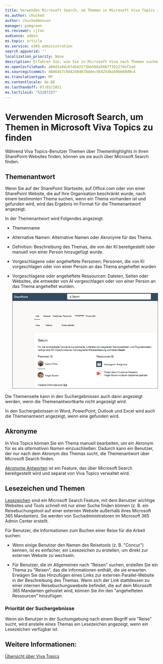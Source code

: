 ```yaml
---
title: Verwenden Microsoft Search, um Themen in Microsoft Viva Topics zu finden
ms.author: chucked
author: chuckedmonson
manager: pamgreen
ms.reviewer: cjtan
audience: admin
ms.topic: article
ms.service: o365-administration
search.appverid: ''
localization_priority: None
description: Erfahren Sie, wie Sie in Microsoft Viva nach Themen suchen können.
ms.openlocfilehash: a60d1e04c67eb42573bb566a5667f35227def2ad
ms.sourcegitcommit: 4886457c0d4248407bddec56425dba50bb60d9c4
ms.translationtype: MT
ms.contentlocale: de-DE
ms.lasthandoff: 07/03/2021
ms.locfileid: "53287257"
---
```

# <a name="use-microsoft-search-to-find-topics-in-microsoft-viva-topics"></a>Verwenden Microsoft Search, um Themen in Microsoft Viva Topics zu finden

Während Viva Topics-Benutzer Themen über Themenhighlights in ihren SharePoint-Websites finden, können sie sie auch über Microsoft Search finden. 

## <a name="topic-answer"></a>Themenantwort

Wenn Sie auf der SharePoint Startseite, auf Office.com oder von einer SharePoint Website, die auf Ihre Organisation beschränkt wurde, nach einem bestimmten Thema suchen, wenn ein Thema vorhanden ist und gefunden wird, wird das Ergebnis im Format für die Themenantwort angezeigt.

In der Themenantwort wird Folgendes angezeigt:

- Themenname
- Alternative Namen: Alternative Namen oder Akronyme für das Thema.
- Definition: Beschreibung des Themas, die von der KI bereitgestellt oder manuell von einer Person hinzugefügt wurde.
- Vorgeschlagene oder angeheftete Personen: Personen, die von KI vorgeschlagen oder von einer Person an das Thema angeheftet wurden
- Vorgeschlagene oder angeheftete Ressourcen: Dateien, Seiten oder Websites, die entweder von AI vorgeschlagen oder von einer Person an das Thema angeheftet wurden. 

   ![Thema in der Suche](../media/knowledge-management/search-topic-answer.png) 

Die Themenseite kann in den Suchergebnissen auch dann angezeigt werden, wenn die Themenantwortkarte nicht angezeigt wird.

In den Suchergebnissen in Word, PowerPoint, Outlook und Excel wird auch die Themenantwort angezeigt, wenn eine gefunden wird.

## <a name="acronyms"></a>Akronyme

In Viva Topics können Sie ein Thema manuell bearbeiten, um ein Akronym für es als *alternativen Namen* einzuschließen. Dadurch kann ein Benutzer, der nur nach dem Akronym des Themas sucht, die Themenantwort über Microsoft Search finden.

[Akronyme Antworten](/microsoftsearch/manage-acronyms) ist ein Feature, das über Microsoft Search bereitgestellt wird und separat von Viva Topics verwaltet wird.

## <a name="bookmarks-and-topics"></a>Lesezeichen und Themen

[Lesezeichen](/microsoftsearch/manage-bookmarks) sind ein Microsoft Search Feature, mit dem Benutzer wichtige Websites und Tools schnell mit nur einer Suche finden können (z. B. ein Reisebuchungstool auf einer externen Website außerhalb ihres Microsoft 365 Mandanten). Sie werden von Suchadministratoren im Microsoft 365 Admin Center erstellt. 

Für Benutzer, die Informationen zum Buchen einer Reise für die Arbeit suchen:

- Wenn einige Benutzer den Namen des Reisetools (z. B. "Concur") kennen, ist es einfacher, ein Lesezeichen zu erstellen, um direkt zur externen Website zu wechseln.

- Für Benutzer, die im Allgemeinen nach "Reisen" suchen, erstellen Sie ein Thema zu "Reisen", das die informationen enthält, die sie erwarten. Erwägen Sie das Hinzufügen eines Links zur externen Parallel-Website in der Beschreibung des Themas. Wenn sich der Link stattdessen zu einer internen Reisebuchungswebsite befindet, die auf dem Microsoft 365 Mandanten gehostet wird, können Sie ihn den "angehefteten Ressourcen" hinzufügen.
 
### <a name="search-results-priority"></a>Priorität der Suchergebnisse 

Wenn ein Benutzer in der Suchumgebung nach einem Begriff wie "Reise" sucht, wird anstelle eines Themas ein Lesezeichen angezeigt, wenn ein Lesezeichen verfügbar ist.

## <a name="see-also"></a>Weitere Informationen:

[Übersicht über Viva Topics](topic-experiences-overview.md)
